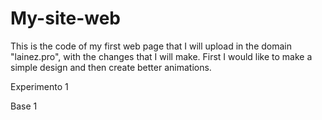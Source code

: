 # My-site-web
This is the code of my first web page that I will upload in the domain "lainez.pro", with the changes that I will make.
First I would like to make a simple design and then create better animations.

Experimento 1


Base 1